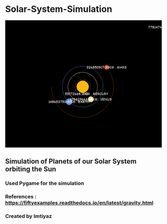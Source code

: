 # Solar-System-Simulation

![alt text](https://github.com/imtiyazMohammed/Solar-System-SImulation/blob/main/Screenshot%20(1544).png)

## Simulation of Planets of our Solar System orbiting the Sun
### Used Pygame for the simulation
### References : https://fiftyexamples.readthedocs.io/en/latest/gravity.html
### Created by Imtiyaz

